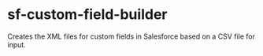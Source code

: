 # sf-custom-field-builder
Creates the XML files for custom fields in Salesforce based on a CSV file for input.
